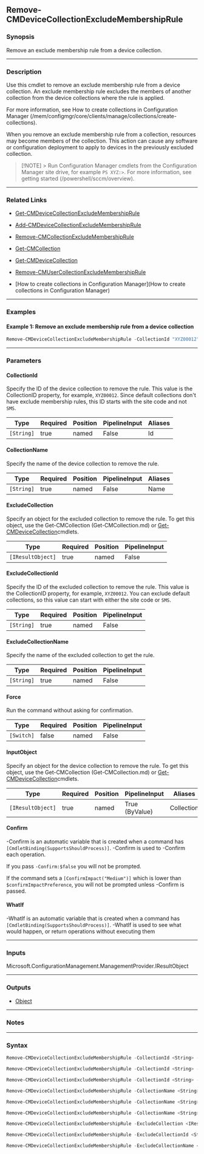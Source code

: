 Remove-CMDeviceCollectionExcludeMembershipRule
----------------------------------------------




### Synopsis
Remove an exclude membership rule from a device collection.



---


### Description

Use this cmdlet to remove an exclude membership rule from a device collection. An exclude membership rule excludes the members of another collection from the device collections where the rule is applied.



For more information, see How to create collections in Configuration Manager (/mem/configmgr/core/clients/manage/collections/create-collections).



When you remove an exclude membership rule from a collection, resources may become members of the collection. This action can cause any software or configuration deployment to apply to devices in the previously excluded collection.



> [!NOTE] > Run Configuration Manager cmdlets from the Configuration Manager site drive, for example `PS XYZ:>`. For more information, see getting started (/powershell/sccm/overview).



---


### Related Links
* [Get-CMDeviceCollectionExcludeMembershipRule](Get-CMDeviceCollectionExcludeMembershipRule)



* [Add-CMDeviceCollectionExcludeMembershipRule](Add-CMDeviceCollectionExcludeMembershipRule)



* [Remove-CMCollectionExcludeMembershipRule](Remove-CMCollectionExcludeMembershipRule)



* [Get-CMCollection](Get-CMCollection)



* [Get-CMDeviceCollection](Get-CMDeviceCollection)



* [Remove-CMUserCollectionExcludeMembershipRule](Remove-CMUserCollectionExcludeMembershipRule)



* [How to create collections in Configuration Manager](How to create collections in Configuration Manager)





---


### Examples
#### Example 1: Remove an exclude membership rule from a device collection
```PowerShell
Remove-CMDeviceCollectionExcludeMembershipRule -CollectionId "XYZ00012" -ExcludeCollectionId "SMSDM001" -Force
```



---


### Parameters
#### **CollectionId**

Specify the ID of the device collection to remove the rule. This value is the CollectionID property, for example, `XYZ00012`. Since default collections don't have exclude membership rules, this ID starts with the site code and not `SMS`.






|Type      |Required|Position|PipelineInput|Aliases|
|----------|--------|--------|-------------|-------|
|`[String]`|true    |named   |False        |Id     |



#### **CollectionName**

Specify the name of the device collection to remove the rule.






|Type      |Required|Position|PipelineInput|Aliases|
|----------|--------|--------|-------------|-------|
|`[String]`|true    |named   |False        |Name   |



#### **ExcludeCollection**

Specify an object for the excluded collection to remove the rule. To get this object, use the Get-CMCollection (Get-CMCollection.md) or [Get-CMDeviceCollection](Get-CMDeviceCollection.md)cmdlets.






|Type             |Required|Position|PipelineInput|
|-----------------|--------|--------|-------------|
|`[IResultObject]`|true    |named   |False        |



#### **ExcludeCollectionId**

Specify the ID of the excluded collection to remove the rule. This value is the CollectionID property, for example, `XYZ00012`. You can exclude default collections, so this value can start with either the site code or `SMS`.






|Type      |Required|Position|PipelineInput|
|----------|--------|--------|-------------|
|`[String]`|true    |named   |False        |



#### **ExcludeCollectionName**

Specify the name of the excluded collection to get the rule.






|Type      |Required|Position|PipelineInput|
|----------|--------|--------|-------------|
|`[String]`|true    |named   |False        |



#### **Force**

Run the command without asking for confirmation.






|Type      |Required|Position|PipelineInput|
|----------|--------|--------|-------------|
|`[Switch]`|false   |named   |False        |



#### **InputObject**

Specify an object for the device collection to remove the rule. To get this object, use the Get-CMCollection (Get-CMCollection.md) or [Get-CMDeviceCollection](Get-CMDeviceCollection.md)cmdlets.






|Type             |Required|Position|PipelineInput |Aliases   |
|-----------------|--------|--------|--------------|----------|
|`[IResultObject]`|true    |named   |True (ByValue)|Collection|



#### **Confirm**
-Confirm is an automatic variable that is created when a command has ```[CmdletBinding(SupportsShouldProcess)]```.
-Confirm is used to -Confirm each operation.

If you pass ```-Confirm:$false``` you will not be prompted.


If the command sets a ```[ConfirmImpact("Medium")]``` which is lower than ```$confirmImpactPreference```, you will not be prompted unless -Confirm is passed.

#### **WhatIf**
-WhatIf is an automatic variable that is created when a command has ```[CmdletBinding(SupportsShouldProcess)]```.
-WhatIf is used to see what would happen, or return operations without executing them


---


### Inputs
Microsoft.ConfigurationManagement.ManagementProvider.IResultObject





---


### Outputs
* [Object](https://learn.microsoft.com/en-us/dotnet/api/System.Object)






---


### Notes




---


### Syntax
```PowerShell
Remove-CMDeviceCollectionExcludeMembershipRule -CollectionId <String> -ExcludeCollection <IResultObject> [-Force] [-Confirm] [-WhatIf] [<CommonParameters>]
```
```PowerShell
Remove-CMDeviceCollectionExcludeMembershipRule -CollectionId <String> -ExcludeCollectionId <String> [-Force] [-Confirm] [-WhatIf] [<CommonParameters>]
```
```PowerShell
Remove-CMDeviceCollectionExcludeMembershipRule -CollectionId <String> -ExcludeCollectionName <String> [-Force] [-Confirm] [-WhatIf] [<CommonParameters>]
```
```PowerShell
Remove-CMDeviceCollectionExcludeMembershipRule -CollectionName <String> -ExcludeCollectionName <String> [-Force] [-Confirm] [-WhatIf] [<CommonParameters>]
```
```PowerShell
Remove-CMDeviceCollectionExcludeMembershipRule -CollectionName <String> -ExcludeCollection <IResultObject> [-Force] [-Confirm] [-WhatIf] [<CommonParameters>]
```
```PowerShell
Remove-CMDeviceCollectionExcludeMembershipRule -CollectionName <String> -ExcludeCollectionId <String> [-Force] [-Confirm] [-WhatIf] [<CommonParameters>]
```
```PowerShell
Remove-CMDeviceCollectionExcludeMembershipRule -ExcludeCollection <IResultObject> [-Force] -InputObject <IResultObject> [-Confirm] [-WhatIf] [<CommonParameters>]
```
```PowerShell
Remove-CMDeviceCollectionExcludeMembershipRule -ExcludeCollectionId <String> [-Force] -InputObject <IResultObject> [-Confirm] [-WhatIf] [<CommonParameters>]
```
```PowerShell
Remove-CMDeviceCollectionExcludeMembershipRule -ExcludeCollectionName <String> [-Force] -InputObject <IResultObject> [-Confirm] [-WhatIf] [<CommonParameters>]
```
